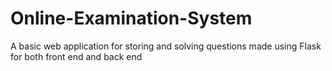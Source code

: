 # Online-Examination-System
A basic web application for storing and solving questions made using Flask for both front end and back end

